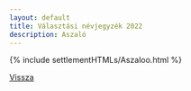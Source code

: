 ```yaml
---
layout: default
title: Választási névjegyzék 2022
description: Aszaló
---
```


{% include settlementHTMLs/Aszaloo.html %}

[Vissza](./)